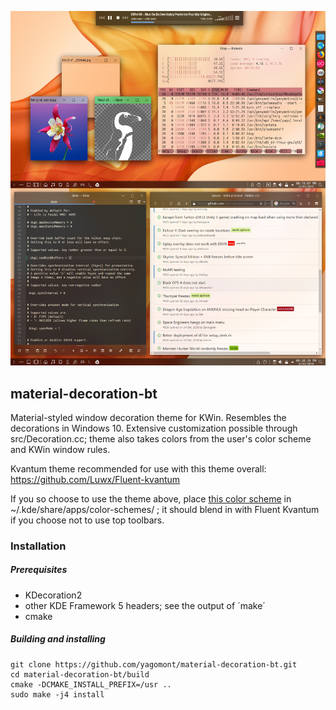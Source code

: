 ![Demo](data/preview.png)

## material-decoration-bt
Material-styled window decoration theme for KWin. Resembles the decorations in Windows 10.
Extensive customization possible through src/Decoration.cc; theme also takes colors from the user's color scheme and KWin window rules.

Kvantum theme recommended for use with this theme overall: https://github.com/Luwx/Fluent-kvantum

If you so choose to use the theme above, place [this color scheme](https://github.com/yagomont/warna-mac-kvmd/blob/master/WarnaMac20DarkerKVMD.colors) in ~/.kde/share/apps/color-schemes/ ; it should blend in with Fluent Kvantum if you choose not to use top toolbars.

### Installation

##### Prerequisites

* KDecoration2
* other KDE Framework 5 headers; see the output of ´make´
* cmake

##### Building and installing

```
git clone https://github.com/yagomont/material-decoration-bt.git
cd material-decoration-bt/build
cmake -DCMAKE_INSTALL_PREFIX=/usr ..
sudo make -j4 install
```
